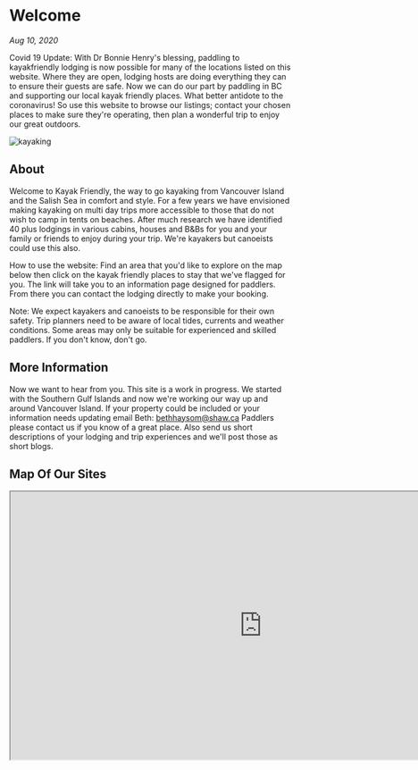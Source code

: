 # Welcome

*Aug 10, 2020*

Covid 19 Update: With Dr Bonnie Henry's blessing, paddling to kayakfriendly lodging is now possible for many of the locations listed on this website.  Where they are open, lodging hosts are doing everything they can to ensure their guests are safe. Now we can do our part by paddling in BC and supporting our local kayak friendly places. What better antidote to the coronavirus! So use this website to browse our listings; contact your chosen places to make sure they're operating, then plan a wonderful trip to enjoy our great outdoors.
 
![kayaking](https://kayakfriendly.com/img/12.jpg)

## About

Welcome to Kayak Friendly, the way to go kayaking from Vancouver Island and the Salish Sea in comfort and style.
For a few years we have envisioned making kayaking on multi day trips more accessible to those that do not wish to camp
in tents on beaches. After much research we have identified 40 plus lodgings in various cabins, houses and B&Bs
for you and your family or friends to enjoy during your trip. We're kayakers but canoeists could use this also.

How to use the website: Find an area that you'd like to explore on the map below then click on the kayak friendly places to stay that we've flagged for you. The link will take you to an information page designed for paddlers. From there you can contact the lodging  directly to make your booking.  

Note: We expect kayakers and canoeists to be responsible for their own safety. Trip planners need to be aware of local tides, currents and weather conditions. Some areas may only be suitable for experienced and skilled paddlers. If you don't know, don't go. 

## More Information

Now we want to hear from you. This site is a work in progress. We started with the Southern Gulf Islands and now we're working our way up and around Vancouver Island. If your property could be included or your information needs updating email Beth:   bethhaysom@shaw.ca
Paddlers please contact us if you know of a great place. Also send us short descriptions of your lodging and trip experiences and we'll post those as short blogs. 

## Map Of Our Sites

<iframe src="https://www.google.com/maps/d/embed?mid=1cRm9rBLq9bzLeRG05hVeY_ndT23i-mi9" width="900" height="480"></iframe>

